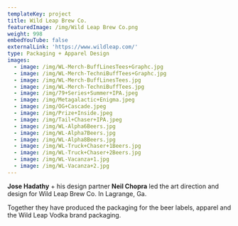 ```yaml
---
templateKey: project
title: Wild Leap Brew Co.
featuredImage: /img/Wild Leap Brew Co.png
weight: 998
embedYouTube: false
externalLink: 'https://www.wildleap.com/'
type: Packaging + Apparel Design
images:
  - image: /img/WL-Merch-BuffLinesTees+Graphc.jpg
  - image: /img/WL-Merch-TechniBuffTees+Graphc.jpg
  - image: /img/WL-Merch-BuffLinesTees.jpg
  - image: /img/WL-Merch-TechniBuffTees.jpg
  - image: /img/79+Series+Summer+IPA.jpeg
  - image: /img/Metagalactic+Enigma.jpeg
  - image: /img/OG+Cascade.jpeg
  - image: /img/Prize+Inside.jpeg
  - image: /img/Tail+Chaser+IPA.jpeg
  - image: /img/WL-Alpha6Beers.jpg
  - image: /img/WL-Alpha7Beers.jpg
  - image: /img/WL-Alpha8Beers.jpg
  - image: /img/WL-Truck+Chaser+1Beers.jpg
  - image: /img/WL-Truck+Chaser+2Beers.jpg
  - image: /img/WL-Vacanza+1.jpg
  - image: /img/WL-Vacanza+2.jpg
---
```

**Jose Hadathy** + his design partner **Neil Chopra** led the art direction and design for Wild Leap Brew Co. In Lagrange, Ga.

Together they have produced the packaging for the beer labels, apparel and the Wild Leap Vodka brand packaging.
